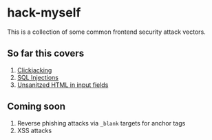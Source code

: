 # hack-myself

This is a collection of some common frontend security attack vectors.

## So far this covers

1. [Clickjacking](https://github.com/nlemast/hack-myself/tree/master/clickjacking)
2. [SQL Injections](https://github.com/nlemast/hack-myself/tree/master/sql-injection)
3. [Unsanitzed HTML in input fields](https://github.com/nlemast/hack-myself/tree/master/unsanitized-html)

## Coming soon

1. Reverse phishing attacks via `_blank` targets for anchor tags
2. XSS attacks
